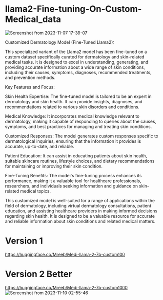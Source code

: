 # llama2-Fine-tuning-On-Custom-Medical_data
![Screenshot from 2023-11-07 17-39-07](https://github.com/Mreeb/llama2-Fine-tuning-On-Custom-Medical_data/assets/103059817/17d2a5f7-6edf-41b4-9da4-0e2672eb0680)

Customized Dermatology Model (Fine-Tuned Llama2):

This specialized variant of the Llama2 model has been fine-tuned on a custom dataset specifically curated for dermatology and skin-related medical tasks. It is designed to excel in understanding, generating, and providing accurate information about a wide range of skin conditions, including their causes, symptoms, diagnoses, recommended treatments, and prevention methods.

Key Features and Focus:

Skin Health Expertise: The fine-tuned model is tailored to be an expert in dermatology and skin health. It can provide insights, diagnoses, and recommendations related to various skin disorders and conditions.

Medical Knowledge: It incorporates medical knowledge relevant to dermatology, making it capable of responding to queries about the causes, symptoms, and best practices for managing and treating skin conditions.

Customized Responses: The model generates custom responses specific to dermatological inquiries, ensuring that the information it provides is accurate, up-to-date, and reliable.

Patient Education: It can assist in educating patients about skin health, suitable skincare routines, lifestyle choices, and dietary recommendations for maintaining or improving their skin condition.

Fine-Tuning Benefits: The model's fine-tuning process enhances its performance, making it a valuable tool for healthcare professionals, researchers, and individuals seeking information and guidance on skin-related medical topics.

This customized model is well-suited for a range of applications within the field of dermatology, including virtual dermatology consultations, patient education, and assisting healthcare providers in making informed decisions regarding skin health. It is designed to be a valuable resource for accurate and reliable information about skin conditions and related medical matters.


# Version 1
https://huggingface.co/Mreeb/Medi-llama-2-7b-custom100
# Version 2 Better
https://huggingface.co/Mreeb/Medi-llama-2-7b-custom1000
![Screenshot from 2023-11-10 02-55-46](https://github.com/Mreeb/llama2-Fine-tuning-On-Custom-Medical_data/assets/103059817/b1cc953e-25d0-4e2b-a048-a84b60a19299)

